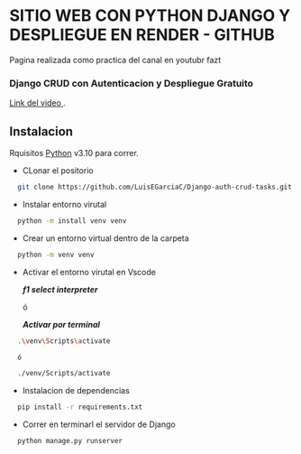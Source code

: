 # SITIO WEB CON PYTHON DJANGO Y DESPLIEGUE EN RENDER - GITHUB

Pagina realizada como practica del canal en youtubr fazt


### Django CRUD con Autenticacion y Despliegue Gratuito
[Link del video ](https://www.youtube.com/watch?v=e6PkGDH4wWA).

## Instalacion

Rquisitos [Python](https://www.python.org/downloads/) v3.10 para correr.

- CLonar el positorio

```sh
  git clone https://github.com/LuisEGarciaC/Django-auth-crud-tasks.git
```

- Instalar entorno virutal

```sh
  python -m install venv venv
```

- Crear un entorno virtual dentro de la carpeta

```sh
  python -m venv venv
```

- Activar el entorno virutal en Vscode

  **_f1 select interpreter_**

  ó

  **_Activar por terminal_**

```sh
  .\venv\Scripts\activate

  ó

  ./venv/Scripts/activate
```

- Instalacion de dependencias

```sh
  pip install -r requirements.txt
```

- Correr en terminarl el servidor de Django

```sh
  python manage.py runserver
```
